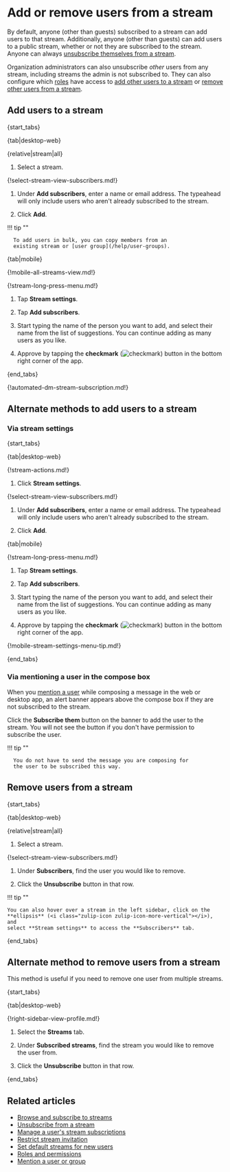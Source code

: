 # Add or remove users from a stream

By default, anyone (other than guests) subscribed to a stream can add
users to that stream. Additionally, anyone (other than guests) can add
users to a public stream, whether or not they are subscribed to the
stream. Anyone can always [unsubscribe themselves from a stream](/help/unsubscribe-from-a-stream).

Organization administrators can also unsubscribe *other* users from any stream,
including streams the admin is not subscribed to. They can also configure which
[roles](/help/roles-and-permissions) have access to [add other users to a
stream][add-users] or [remove other users from a stream][remove-users].

[add-users]: /help/configure-who-can-invite-to-streams#configure-who-can-add-users
[remove-users]: /help/configure-who-can-invite-to-streams#configure-who-can-remove-users

## Add users to a stream

{start_tabs}

{tab|desktop-web}

{relative|stream|all}

1. Select a stream.

{!select-stream-view-subscribers.md!}

1. Under **Add subscribers**, enter a name or email address. The typeahead
   will only include users who aren't already subscribed to the stream.

1. Click **Add**.

!!! tip ""

      To add users in bulk, you can copy members from an
      existing stream or [user group](/help/user-groups).

{tab|mobile}

{!mobile-all-streams-view.md!}

{!stream-long-press-menu.md!}

1. Tap **Stream settings**.

1. Tap **Add subscribers**.

1. Start typing the name of the person you want to add, and
   select their name from the list of suggestions. You can continue
   adding as many users as you like.

1. Approve by tapping the **checkmark**
   (<img src="/static/images/help/mobile-check-circle-icon.svg" alt="checkmark" class="mobile-icon"/>)
   button in the bottom right corner of the app.

{end_tabs}

{!automated-dm-stream-subscription.md!}

## Alternate methods to add users to a stream

### Via stream settings

{start_tabs}

{tab|desktop-web}

{!stream-actions.md!}

1. Click **Stream settings**.

{!select-stream-view-subscribers.md!}

1. Under **Add subscribers**, enter a name or email address. The typeahead
   will only include users who aren't already subscribed to the stream.

1. Click **Add**.

{tab|mobile}

{!stream-long-press-menu.md!}

1. Tap **Stream settings**.

1. Tap **Add subscribers**.

1. Start typing the name of the person you want to add, and
   select their name from the list of suggestions. You can continue
   adding as many users as you like.

1. Approve by tapping the **checkmark**
   (<img src="/static/images/help/mobile-check-circle-icon.svg" alt="checkmark" class="mobile-icon"/>)
   button in the bottom right corner of the app.

{!mobile-stream-settings-menu-tip.md!}

{end_tabs}

### Via mentioning a user in the compose box

When you [mention a user](/help/mention-a-user-or-group) while composing
a message in the web or desktop app, an alert banner appears above the
compose box if they are not subscribed to the stream.

Click the **Subscribe them** button on the banner to add the user to the
stream. You will not see the button if you don't have permission to
subscribe the user.

!!! tip ""

      You do not have to send the message you are composing for
      the user to be subscribed this way.

## Remove users from a stream

{start_tabs}

{tab|desktop-web}

{relative|stream|all}

1. Select a stream.

{!select-stream-view-subscribers.md!}

1. Under **Subscribers**, find the user you would like to remove.

1. Click the **Unsubscribe** button in that row.

!!! tip ""

    You can also hover over a stream in the left sidebar, click on the
    **ellipsis** (<i class="zulip-icon zulip-icon-more-vertical"></i>), and
    select **Stream settings** to access the **Subscribers** tab.

{end_tabs}

## Alternate method to remove users from a stream

This method is useful if you need to remove one user from multiple streams.

{start_tabs}

{tab|desktop-web}

{!right-sidebar-view-profile.md!}

1. Select the **Streams** tab.

1. Under **Subscribed streams**, find the stream you would like
   to remove the user from.

1. Click the **Unsubscribe** button in that row.

{end_tabs}

## Related articles

* [Browse and subscribe to streams](/help/browse-and-subscribe-to-streams)
* [Unsubscribe from a stream](/help/unsubscribe-from-a-stream)
* [Manage a user's stream subscriptions](/help/manage-user-stream-subscriptions)
* [Restrict stream invitation](/help/configure-who-can-invite-to-streams)
* [Set default streams for new users](/help/set-default-streams-for-new-users)
* [Roles and permissions](/help/roles-and-permissions)
* [Mention a user or group](/help/mention-a-user-or-group)
